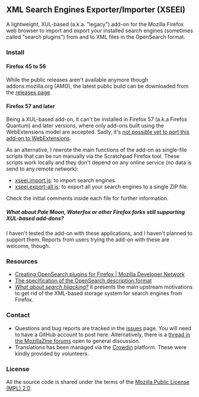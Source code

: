 XML Search Engines Exporter/Importer (XSEEI)
--------------------------------------------

A lightweight, XUL-based (a.k.a. "legacy") add-on for the Mozilla Firefox web browser to import and export your installed search engines (sometimes called "search plugins") from and to XML files in the OpenSearch format.


### Install

#### Firefox 45 to 56
While the public releases aren't available anymore though addons.mozilla.org (AMO), the latest public build can be downloaded from the [releases page](https://github.com/nohamelin/xseei/releases).


#### Firefox 57 and later
Being a XUL-based add-on, it can't be installed in Firefox 57 (a.k.a Firefox Quantum) and later versions, where only add-ons built using the WebExtensions model are accepted. Sadly, it's [not possible yet to port this add-on to WebExtensions](https://github.com/nohamelin/xseei/issues/1).

As an alternative, I rewrote the main functions of the add-on as single-file scripts that can be run manually via the Scratchpad Firefox tool.
These scripts work locally and they don't depend on any online service (no data is send to any remote network):

* [xseei.import.js](https://gist.github.com/nohamelin/8e2e1b50dc7d97044992ae981487c6ec): to import search engines.
* [xseei.export-all.js](https://gist.github.com/nohamelin/6af8907ca2dd90a9c870629c396c9521): to export all your search engines to a single ZIP file.

Check the initial comments inside each file for further information.


##### What about Pale Moon, Waterfox or other Firefox forks still supporting XUL-based add-dons?

I haven't tested the add-on with these applications, and I haven't planned to support them. Reports from users trying the add-on with these are welcome, though.


### Resources

* [Creating OpenSearch plugins for Firefox | Mozilla Developer Network](https://developer.mozilla.org/en-US/Add-ons/Creating_OpenSearch_plugins_for_Firefox)
* [The specification of the OpenSearch description format](http://www.opensearch.org/Specifications/OpenSearch/1.1#OpenSearch_description_document)
* [*What about search hijacking?*](http://blog.queze.net/post/2015/11/02/What-about-search-hijacking) it presents the main upstream motivations to get rid of the XML-based storage system for search engines from Firefox.


### Contact

* Questions and bug reports are tracked in the [issues](https://github.com/nohamelin/xseei/issues) page. You will need to have a GitHub account to post here. Alternatively, there is a [thread in the MozillaZine forums](http://forums.mozillazine.org/viewtopic.php?f=48&t=3020165) open to general discussion.
* Translations has been managed via the [Crowdin](https://crowdin.com/project/xseei) platform. These were kindly provided by volunteers.


### License

All the source code is shared under the terms of the [Mozilla Public License (MPL) 2.0](http://www.mozilla.org/MPL/2.0/).
